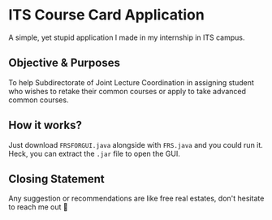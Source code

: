 # ITS Course Card Application

A simple, yet stupid application I made in my internship in ITS campus.

## Objective & Purposes

To help Subdirectorate of Joint Lecture Coordination in assigning student who wishes to retake their common courses or apply to take advanced common courses.

## How it works?

Just download `FRSFORGUI.java` alongside with `FRS.java` and you could run it. Heck, you can extract the `.jar` file to open the GUI.

## Closing Statement

Any suggestion or recommendations are like free real estates, don't hesitate to reach me out 💖
